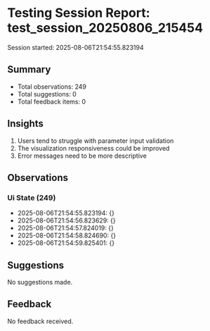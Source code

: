 # Testing Session Report: test_session_20250806_215454

Session started: 2025-08-06T21:54:55.823194

## Summary

- Total observations: 249
- Total suggestions: 0
- Total feedback items: 0

## Insights

1. Users tend to struggle with parameter input validation
2. The visualization responsiveness could be improved
3. Error messages need to be more descriptive

## Observations

### Ui State (249)

- 2025-08-06T21:54:55.823194: {}
- 2025-08-06T21:54:56.823629: {}
- 2025-08-06T21:54:57.824019: {}
- 2025-08-06T21:54:58.824690: {}
- 2025-08-06T21:54:59.825401: {}

## Suggestions

No suggestions made.

## Feedback

No feedback received.

